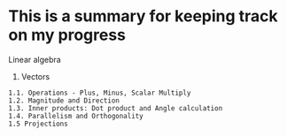 # This is a summary for keeping track on my progress 

Linear algebra 

  1. Vectors
  
    1.1. Operations - Plus, Minus, Scalar Multiply
    1.2. Magnitude and Direction
    1.3. Inner products: Dot product and Angle calculation
    1.4. Parallelism and Orthogonality
    1.5 Projections
    
